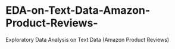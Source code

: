 # EDA-on-Text-Data-Amazon-Product-Reviews-
Exploratory Data Analysis on Text Data (Amazon Product Reviews)
